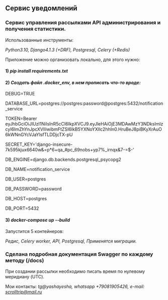 ## Сервис уведомлений

### Cервис управления рассылками API администрирования и получения статистики.

Использованные инструменты:

*Python3.10, Django4.1.3 (+DRF), Postgresql, Celery (+Redis)*

Приложение можно организовать локально, для этого нужно:

#### 1) *pip install requirements.txt*

#### 2) *Создать файл .docker_env, в нем прописать что-то вроде:*

DEBUG=TRUE

DATABASE_URL=postgres://postgres:password@postgres:5432/notification_service

TOKEN=Bearer eyJhbGciOiJIUzI1NiIsInR5cCI6IkpXVCJ9.eyJleHAiOjE3MDAwMzY3NDksImlzcyI6ImZhYnJpcXVlIiwibmFtZSI6IkB5YXNoYXllc2hhIn0.HruBeJ8piBKyXrAuO6kWNnGYcVJaYlsfTLDDjcTX-pU

SECRET_KEY='django-insecure-7k595kjux6640w&=p*6+qa_#pc_69nobs+yp7%_irnqx&7-=$-'

DB_ENGINE=django.db.backends.postgresql_psycopg2

DB_NAME=notification_service

DB_USER=postgres

DB_PASSWORD=password

DB_HOST=postgres

DB_PORT=5432

#### 3) *docker-compose up --build*

Запустится 5 контейнеров:

*Редис, Celery worker, API, Postgresql, Применятся миграции.*

### Сделана подробная документация Swagger по каждому методу (/docs)

При создании рассылки необходимо писать время по нулевому меридиану (UTC).

Мои контакты:
*tg@yashayesha, whatsapp +79081905426, e-mail: scrolltrip@mail.ru*
